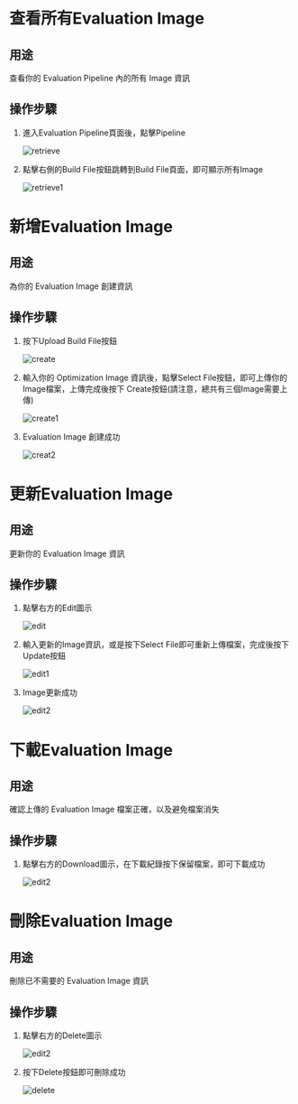 # 查看所有Evaluation Image

## 用途

查看你的 Evaluation Pipeline 內的所有 Image 資訊

## 操作步驟

1. 進入Evaluation Pipeline頁面後，點擊Pipeline
    
    ![retrieve](../images/evaluation/config/retrieve.png)
    
2. 點擊右側的Build File按鈕跳轉到Build File頁面，即可顯示所有Image
    
    ![retrieve1](../images/evaluation/config/retrieve1.png)


# 新增Evaluation Image

## 用途

為你的 Evaluation Image 創建資訊

## 操作步驟
    
1. 按下Upload Build File按鈕
    
    ![create](../images/evaluation/image/create.png)
    
2. 輸入你的 Optimization Image 資訊後，點擊Select File按鈕，即可上傳你的Image檔案，上傳完成後按下 Create按鈕(請注意，總共有三個Image需要上傳)
    
    ![create1](../images/evaluation/image/create1.png)

3. Evaluation Image 創建成功

    ![creat2](../images/evaluation/image/create2.png)


# 更新Evaluation Image

## 用途

更新你的 Evaluation Image 資訊

## 操作步驟

1. 點擊右方的Edit圖示
    
    ![edit](../images/evaluation/image/edit.png)
    
2. 輸入更新的Image資訊，或是按下Select File即可重新上傳檔案，完成後按下Update按鈕
    
    ![edit1](../images/evaluation/image/edit1.png)
    
3. Image更新成功
    
    ![edit2](../images/evaluation/image/edit2.png)


# 下載Evaluation Image

## 用途

確認上傳的 Evaluation Image 檔案正確，以及避免檔案消失

## 操作步驟

1. 點擊右方的Download圖示，在下載紀錄按下保留檔案，即可下載成功
    
    ![edit2](../images/evaluation/image/edit2.png)


# 刪除Evaluation Image

## 用途

刪除已不需要的 Evaluation Image 資訊

## 操作步驟

1. 點擊右方的Delete圖示
    
    ![edit2](../images/evaluation/image/edit2.png)

2. 按下Delete按鈕即可刪除成功
    
    ![delete](../images/evaluation/image/delete.png)